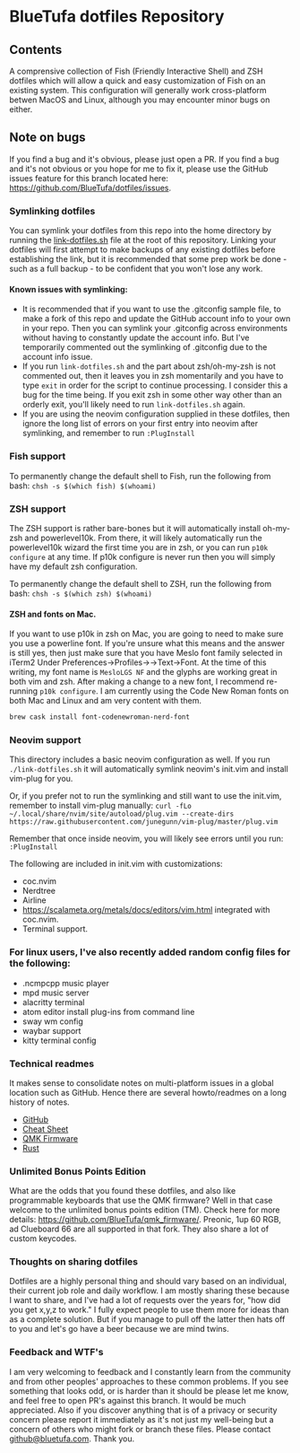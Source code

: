 # BlueTufa dotfiles Repository
## Contents
A comprensive collection of Fish (Friendly Interactive Shell) and ZSH dotfiles which will allow a quick and easy customization of Fish on an existing system.  This configuration will generally work cross-platform betwen MacOS and Linux, although you may encounter minor bugs on either.  

## Note on bugs
If you find a bug and it's obvious, please just open a PR.  If you find a bug and it's not obvious or you hope for me to fix it, please use the GitHub issues feature for this branch located here: https://github.com/BlueTufa/dotfiles/issues.

### Symlinking dotfiles
You can symlink your dotfiles from this repo into the home directory by running the [link-dotfiles.sh](link-dotfiles.sh) file at the root of this repository.  Linking your dotfiles will first attempt to make backups of any existing dotfiles before establishing the link, but it is recommended that some prep work be done - such as a full backup - to be confident that you won't lose any work.  

#### Known issues with symlinking:
* It is recommended that if you want to use the .gitconfig sample file, to make a fork of this repo and update the GitHub account info to your own in your repo.  Then you can symlink your .gitconfig across environments without having to constantly update the account info.  But I've temporarily commented out the symlinking of .gitconfig due to the account info issue.    
* If you run `link-dotfiles.sh` and the part about zsh/oh-my-zsh is not commented out, then it leaves you in zsh momentarily and you have to type `exit` in order for the script to continue processing.  I consider this a bug for the time being.  If you exit zsh in some other way other than an orderly exit, you'll likely need to run `link-dotfiles.sh` again.
* If you are using the neovim configuration supplied in these dotfiles, then ignore the long list of errors on your first entry into neovim after symlinking, and remember to run `:PlugInstall`

### Fish support
To permanently change the default shell to Fish, run the following from bash:
`chsh -s $(which fish) $(whoami)`

### ZSH support 
The ZSH support is rather bare-bones but it will automatically install oh-my-zsh and powerlevel10k.  From there, it will likely automatically run the powerlevel10k wizard the first time you are in zsh, or you can run `p10k configure` at any time.  If p10k configure is never run then you will simply have my default zsh configuration.   

To permanently change the default shell to ZSH, run the following from bash:
`chsh -s $(which zsh) $(whoami)`

#### ZSH and fonts on Mac.  
If you want to use p10k in zsh on Mac, you are going to need to make sure you use a powerline font.  If you're unsure what this means and the answer is still yes, then just make sure that you have Meslo font family selected in iTerm2 Under Preferences->Profiles-><Profile Name>->Text->Font.  At the time of this writing, my font name is `MesloLGS NF` and the glyphs are working great in both vim and zsh.  After making a change to a new font, I recommend re-running `p10k configure`.  I am currently using the Code New Roman fonts on both Mac and Linux and am very content with them.
```bash
brew cask install font-codenewroman-nerd-font
``` 

### Neovim support
This directory includes a basic neovim configuration as well.  If you run `./link-dotfiles.sh` it will automatically symlink neovim's init.vim and install vim-plug for you.   

Or, if you prefer not to run the symlinking and still want to use the init.vim, remember to install vim-plug manually:
  `curl -fLo ~/.local/share/nvim/site/autoload/plug.vim --create-dirs https://raw.githubusercontent.com/junegunn/vim-plug/master/plug.vim`

Remember that once inside neovim, you will likely see errors until you run: `:PlugInstall`

The following are included in init.vim with customizations:
* coc.nvim 
* Nerdtree
* Airline
* https://scalameta.org/metals/docs/editors/vim.html integrated with coc.nvim.
* Terminal support.

### For linux users, I've also recently added random config files for the following:
* .ncmpcpp music player
* mpd music server
* alacritty terminal
* atom editor install plug-ins from command line
* sway wm config
* waybar support
* kitty terminal config

### Technical readmes
It makes sense to consolidate notes on multi-platform issues in a global location such as GitHub.  Hence there are several howto/readmes on a long history of notes.
- [GitHub](git_notes.MD)
- [Cheat Sheet](tech_cheat_sheet.MD)
- [QMK Firmware](qmk_notes.MD)
- [Rust](rust_notes.MD)

### Unlimited Bonus Points Edition
What are the odds that you found these dotfiles, and also like programmable keyboards that use the QMK firmware?  Well in that case welcome to the unlimited bonus points edition (TM).  Check here for more details: https://github.com/BlueTufa/qmk_firmware/.  Preonic, 1up 60 RGB, ad Clueboard 66 are all supported in that fork.  They also share a lot of custom keycodes.  

### Thoughts on sharing dotfiles
Dotfiles are a highly personal thing and should vary based on an individual, their current job role and daily workflow.  I am mostly sharing these because I want to share, and I've had a lot of requests over the years for, "how did you get x,y,z to work."  I fully expect people to use them more for ideas than as a complete solution.  But if you manage to pull off the latter then hats off to you and let's go have a beer because we are mind twins.   

### Feedback and WTF's
I am very welcoming to feedback and I constantly learn from the community and from other peoples' approaches to these common problems.  If you see something that looks odd, or is harder than it should be please let me know, and feel free to open PR's against this branch.  It would be much appreciated.  Also if you discover anything that is of a privacy or security concern please report it immediately as it's not just my well-being but a concern of others who might fork or branch these files.  Please contact github@bluetufa.com.  Thank you.  


